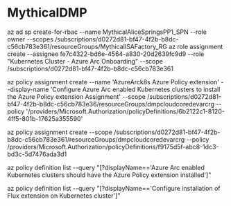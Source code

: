 # MythicalDMP

az ad sp create-for-rbac --name MythicalAliceSpringsPP1_SPN --role owner --scopes /subscriptions/d0272d81-bf47-4f2b-b8dc-c56cb783e361/resourceGroups/MythicalISAFactory_RG
az role assignment create --assignee fe7c4322-bd6e-4564-a830-20d2639fc9d9 --role "Kubernetes Cluster - Azure Arc Onboarding" --scope /subscriptions/d0272d81-bf47-4f2b-b8dc-c56cb783e361

az policy assignment create  --name 'AzureArck8s Azure Policy extension'  --display-name 'Configure Azure Arc enabled Kubernetes clusters to install the Azure Policy extension Assignment' --scope /subscriptions/d0272d81-bf47-4f2b-b8dc-c56cb783e36/resourceGroups/dmpcloudcoredevarcrg --policy '/providers/Microsoft.Authorization/policyDefinitions/6b2122c1-8120-4ff5-801b-17625a355590'

az policy assignment create --scope /subscriptions/d0272d81-bf47-4f2b-b8dc-c56cb783e361/resourceGroups/dmpcloudcoredevarcrg --policy /providers/Microsoft.Authorization/policyDefinitions/f9175d5f-abc8-1dc3-bd3c-5d7476ada3d1

az policy definition list --query "[?displayName=='Azure Arc enabled Kubernetes clusters should have the Azure Policy extension installed']"

az policy definition list --query "[?displayName=='Configure installation of Flux extension on Kubernetes cluster']"